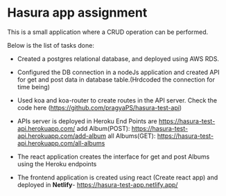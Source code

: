 # Hasura app assignment

This is a small application where a CRUD operation can be performed.

Below is the list of tasks done:

- Created a postgres relational database, and deployed using AWS RDS.
- Configured the DB connection in a nodeJs application and created API for get and post data in database table.(Hrdcoded the connection for time being)
- Used koa and koa-router to create routes in the API server. Check the code here (https://github.com/pragyaPS/hasura-test-api)
- APIs server is deployed in Heroku
  End Points are https://hasura-test-api.herokuapp.com/
  add Album(POST): https://hasura-test-api.herokuapp.com/add-album
  all Albums(GET): https://hasura-test-api.herokuapp.com/all-albums

- The react application creates the interface for get and post Albums using the Heroku endpoints
- The frontend application is created using react (Create react app) and deployed in **Netlify**-
  https://hasura-test-app.netlify.app/
